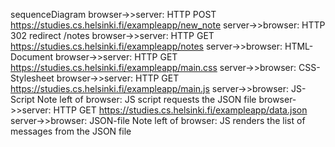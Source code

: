 sequenceDiagram
browser->>server: HTTP POST https://studies.cs.helsinki.fi/exampleapp/new_note
server->>browser: HTTP 302 redirect /notes
browser->>server: HTTP GET https://studies.cs.helsinki.fi/exampleapp/notes
server->>browser: HTML-Document
browser->>server: HTTP GET https://studies.cs.helsinki.fi/exampleapp/main.css
server->>browser: CSS-Stylesheet
browser->>server: HTTP GET https://studies.cs.helsinki.fi/exampleapp/main.js
server->>browser: JS-Script
Note left of browser: JS script requests the JSON file
browser->>server: HTTP GET https://studies.cs.helsinki.fi/exampleapp/data.json
server->>browser: JSON-file
Note left of browser: JS renders the list of messages from the JSON file
